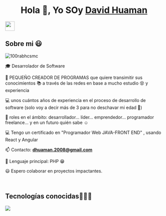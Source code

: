 
<h1 align="center">Hola 👋, Yo SOy <a href="https://100rabhcsmc.github.io/Me.io/" target="blank">
David Huaman </a></h1>
	<a href="https://github.com/Bouaskaoun" target="_self">
		<img src="https://media.giphy.com/media/hvRJCLFzcasrR4ia7z/giphy.gif" width="30">
	</a>
</h1>
<br>
<h2>Sobre mi 😃</h2>
<!--Intro start-->
<p align="left"> <img src="https://komarev.com/ghpvc/?username=100rabhcsmc&label=Profile%20views&color=0e75b6&style=flat" alt="100rabhcsmc" /> </p>

<p align="left">
🎓 Desarrolador de Software

🎥 PEQUEÑO CREADOR DE PROGRAMAS que quiere transimitir sus conocimientos  📚 a través de las redes en base a mucho estudio 😵 y experiencia

💻 unos cuántos años de experiencia en el proceso de desarrollo de software (solo voy a decir más de 3 para no deschavar mi edad 🙈)

📝 roles en el ámbito: desarrollador... líder... emprendedor... programador freelance... y en un futuro quién sabe ☺️

💻 Tengo un certificado en "Programador Web JAVA-FRONT END" , usando React y Angular 

📫 Contacto: **dhuaman.2008@gmail.com**

🌟 Lenguaje principal: PHP 😁

😃 Espero colaborar en proyectos impactantes.
<!--Intro end-->
  </p>
<br>

<h2 >Tecnologías conocidas👨🏻‍💻</h2>
<!--tech stack icons-->
<p align="left">
  <a href="https://skillicons.dev">
    <img src="https://skillicons.dev/icons?i=androidstudio,c,cs,cpp,java,php,dart,flutter,py,dotnet,css,html,js,nodejs,mysql,sqlite,firebase,gtk,git,github,docker,materialui,postman,eclipse,vscode,bash,linux,ai,ps&perline=12" />
  </a>
</p>
<br>

